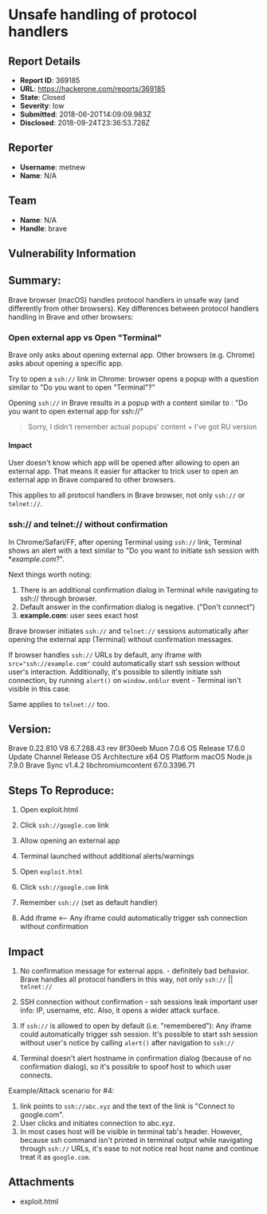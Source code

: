 # Unsafe handling of protocol handlers

## Report Details
- **Report ID**: 369185
- **URL**: https://hackerone.com/reports/369185
- **State**: Closed
- **Severity**: low
- **Submitted**: 2018-06-20T14:09:09.983Z
- **Disclosed**: 2018-09-24T23:36:53.728Z

## Reporter
- **Username**: metnew
- **Name**: N/A

## Team
- **Name**: N/A
- **Handle**: brave

## Vulnerability Information
## Summary:

Brave browser (macOS) handles protocol handlers in unsafe way (and differently from other browsers).
Key differences between protocol handlers handling in Brave and other browsers:

### Open external app vs Open "Terminal" 

Brave only asks about opening external app. 
Other browsers (e.g. Chrome) asks about opening a specific app. 

Try to open a `ssh://` link in Chrome: browser opens a popup with a question similar to "Do you want to open "Terminal"?" 

Opening `ssh://` in Brave results in a popup with a content similar to : "Do you want to open external app for ssh://"

> Sorry, I didn't remember actual popups' content + I've got RU version

#### Impact

User doesn't know which app will be opened after allowing to open an external app.
That means it easier for attacker to trick user to open an external app in Brave compared to other browsers.

This applies to all protocol handlers in Brave browser, not only `ssh://` or `telnet://`.

### ssh:// and telnet:// without confirmation

In Chrome/Safari/FF, after opening Terminal using `ssh://` link, Terminal shows an alert with a text similar to "Do you want to initiate ssh session with **example.com*?".

Next things worth noting:
1. There is an additional confirmation dialog in Terminal while navigating to ssh:// through browser.
1. Default answer in the confirmation dialog is negative. ("Don't connect")
3. **example.com**: user sees exact host

Brave browser initiates `ssh://` and `telnet://` sessions automatically after opening the external app (Terminal) without confirmation messages.

If browser handles `ssh://` URLs  by default, any iframe with `src="ssh://example.com"` could automatically start ssh session without user's interaction.  Additionally, it's possible to silently initiate ssh connection, by running `alert()` on `window.onblur` event - Terminal isn't visible in this case.

Same applies to `telnet://` too.

## Version:
Brave	0.22.810
V8	6.7.288.43
rev	8f30eeb
Muon	7.0.6
OS Release	17.6.0
Update Channel	Release
OS Architecture	x64
OS Platform	macOS
Node.js	7.9.0
Brave Sync	v1.4.2
libchromiumcontent	67.0.3396.71

## Steps To Reproduce:

1. Open exploit.html
2. Click `ssh://google.com` link
3. Allow opening an external app
4. Terminal launched without additional alerts/warnings

1. Open `exploit.html`
2. Click `ssh://google.com` link
3. Remember `ssh://` (set as default handler)
4. Add iframe <-- Any iframe could automatically trigger ssh connection without confirmation

## Impact

1. No confirmation message for external apps. - definitely bad behavior. Brave handles all protocol handlers in this way, not only `ssh://` || `telnet://`

2. SSH connection without confirmation - ssh sessions leak important user info: IP, username, etc. Also, it opens a wider attack surface.

3. If `ssh://` is allowed to open by default (i.e. "remembered"): Any iframe could automatically trigger ssh session. It's possible to start ssh session without user's notice by calling `alert()` after navigation to `ssh://`

4. Terminal doesn't alert hostname in confirmation dialog (because of no confirmation dialog), so it's possible to spoof host to which user connects. 

Example/Attack scenario for #4:
1. link points to `ssh://abc.xyz` and the text of the link is "Connect to google.com". 
2. User clicks and initiates connection to abc.xyz. 
3. In most cases host will be visible in terminal tab's header. However, because ssh command isn't printed in terminal output while navigating through `ssh://` URLs, it's ease to not notice real host name and continue treat it as `google.com`.

## Attachments
- exploit.html
